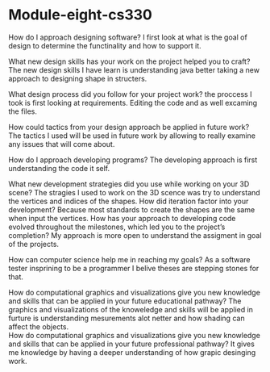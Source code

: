 # Module-eight-cs330
How do I approach designing software?
I first look at what is the goal of design to determine the functinality and how to support it.

What new design skills has your work on the project helped you to craft?
The new design skills I have learn is understanding java better taking a new approach to designing shape in structers. 

What design process did you follow for your project work?
the proccess I took is first looking at requirements. Editing the code and as well excaming the files. 

How could tactics from your design approach be applied in future work?
The tactics I used will be used in future work by allowing to really examine any issues that will come about. 

How do I approach developing programs?
The developing approach is first understanding the code it self.

What new development strategies did you use while working on your 3D scene?
The stragies I used to work on the 3D scence was try to understand the vertices and indices of the shapes. 
How did iteration factor into your development? Because most standards to create the shapes are the same when input the vertices. 
How has your approach to developing code evolved throughout the milestones, which led you to the project’s completion? My approach is more open to understand the assigment in goal of the projects. 

How can computer science help me in reaching my goals? As a software tester insprining to be a programmer I belive theses are stepping stones for that.

How do computational graphics and visualizations give you new knowledge and skills that can be applied in your future educational pathway?
The graphics and visualizations of the knoweledge and skills will be applied in furture is understanding mesurements alot netter and how shading can affect the objects.  
How do computational graphics and visualizations give you new knowledge and skills that can be applied in your future professional pathway? It gives me knowledge by having a deeper understanding of how grapic desinging work. 
